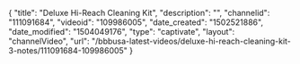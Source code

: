 {
    "title": "Deluxe Hi-Reach Cleaning Kit",
    "description": "",
    "channelid": "111091684",
    "videoid": "109986005",
    "date_created": "1502521886",
    "date_modified": "1504049176",
    "type": "captivate",
    "layout": "channelVideo",
    "url": "\/bbbusa-latest-videos\/deluxe-hi-reach-cleaning-kit-3-notes\/111091684-109986005"
}